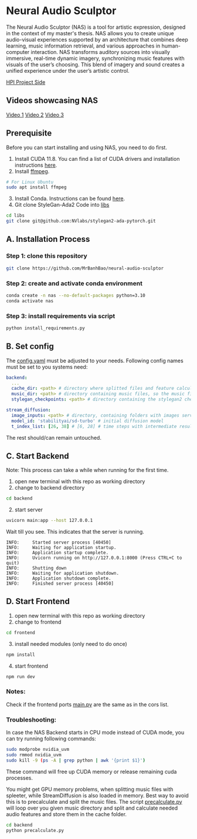 # Neural Audio Sculptor

The Neural Audio Sculptor (NAS) is a tool for artistic expression, designed in the context of my master's thesis. 
NAS allows you to create unique audio-visual experiences supported by an architecture that combines deep learning, 
music information retrieval, and various approaches in human-computer interaction. 
NAS transforms auditory sources into visually immersive, real-time dynamic imagery, 
synchronizing music features with visuals of the user’s choosing. 
This blend of imagery and sound creates a unified experience under the user’s artistic control.  

[HPI Project Side](https://hpi.de/neurodesign/projects/neural-audio-sculptor.html) 


## Videos showcasing NAS
[Video 1](https://drive.google.com/file/d/13SD0WEYPwUVpen3orci_SCpkPuPNfVLM/view)
[Video 2](https://drive.google.com/file/d/1YsU1GZTxhMj2GY_cYU2DGB8KyqLcDZsl/view)
[Video 3](https://drive.google.com/file/d/1NZjWihqOn5EUZRe49AX00lPl-ye3hsG1/view)


## Prerequisite
Before you can start installing and using NAS, you need to do first.

1. Install CUDA 11.8. You can find a list of CUDA drivers and installation instructions [here](https://developer.nvidia.com/cuda-toolkit-archive).
2. Install [ffmpeg](https://ffmpeg.org/download.html).
```bash
# For Linux Ubuntu
sudo apt install ffmpeg
```
3. Install Conda. Instructions can be found [here](https://conda.io/projects/conda/en/latest/user-guide/index.html).
4. Git clone StyleGan-Ada2 Code into [libs](backend%2Flibs)
```bash
cd libs
git clone git@github.com:NVlabs/stylegan2-ada-pytorch.git
```

## A. Installation Process
### Step 1: clone this repository
```bash
git clone https://github.com/MrBanhBao/neural-audio-sculptor
```

### Step 2: create and activate conda environment
```bash
conda create -n nas --no-default-packages python=3.10
conda activate nas
```

### Step 3: install requirements via script
```bash
python install_requirements.py
```

## B. Set config
The [config.yaml](frontend%2Fstatic%2Fconfig.yaml) must be adjusted to your needs.
Following config names must be set to you systems need:
```yaml
backend:
  ...
  cache_dir: <path> # directory where splitted files and feature calculations are stored
  music_dir: <path> # directory containing music files, so the music finder UI component can display them 
  stylegan_checkpoints: <path> # directory containing the stylegan2 checkpoints, so that Model Finder UI component can display them 

stream_diffusion:
  image_inputs: <path> # directory, containing folders with images serving as input imgs for the img2img process
  model_id: 'stabilityai/sd-turbo' # initial diffusion model
  t_index_list: [26, 38] # [6, 28] # time steps with intermediate result (the more steps -> the better the quality -> slower)
```
The rest should/can remain untouched.

## C. Start Backend
Note: This process can take a while when running for the first time.
1. open new terminal with this repo as working directory
2. change to backend directory
```bash
cd backend
```
2. start server
```bash
uvicorn main:app --host 127.0.0.1  
```
Wait till you see. This indicates that the server is running.
```
INFO:     Started server process [40450]
INFO:     Waiting for application startup.
INFO:     Application startup complete.
INFO:     Uvicorn running on http://127.0.0.1:8000 (Press CTRL+C to quit)
INFO:     Shutting down
INFO:     Waiting for application shutdown.
INFO:     Application shutdown complete.
INFO:     Finished server process [40450]
```

## D. Start Frontend
1. open new terminal with this repo as working directory
2. change to frontend
```bash
cd frontend
```
3. install needed modules (only need to do once)
```bash
npm install
```

4. start frontend
```bash
npm run dev
```

### Notes:
Check if the frontend ports [main.py](backend%2Fmain.py) are the same as in the cors list.

### Troubleshooting:
In case the NAS Backend starts in CPU mode instead of CUDA mode, you can try running following commands:
```bash
sudo modprobe nvidia_uvm
sudo rmmod nvidia_uvm
sudo kill -9 (ps -A | grep python | awk '{print $1}')
```
These command will free up CUDA memory or release remaining cuda processes.

You might get GPU memory problems, when splitting music files with spleeter, while StreamDiffusion is also loaded in memory.
Best way to avoid this is to precalculate and split the music files. The script [precalculate.py](backend%2Fprecalculate.py)
will loop over you given music directory and split and calculate needed audio features and store them in the cache folder.
```bash
cd backend
python precalculate.py
```
